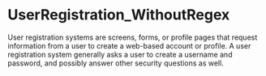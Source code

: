 # UserRegistration_WithoutRegex

User registration systems are screens, forms, or profile pages that request information from a user to create a web-based account or profile. A user registration system generally asks a user to create a username and password, and possibly answer other security questions as well.
